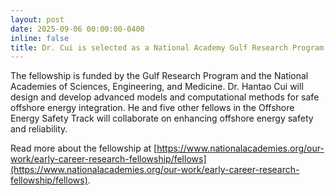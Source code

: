 ```yaml
---
layout: post
date: 2025-09-06 00:00:00-0400
inline: false
title: Dr. Cui is selected as a National Academy Gulf Research Program Early Career Fellow
---
```

The fellowship is funded by the Gulf Research Program and the National Academies
of Sciences, Engineering, and Medicine. Dr. Hantao Cui will design and develop
advanced models and computational methods for safe offshore energy integration.
He and five other fellows in the Offshore Energy Safety Track will collaborate
on enhancing offshore energy safety and reliability.

Read more about the fellowship at [https://www.nationalacademies.org/our-work/early-career-research-fellowship/fellows](https://www.nationalacademies.org/our-work/early-career-research-fellowship/fellows).

